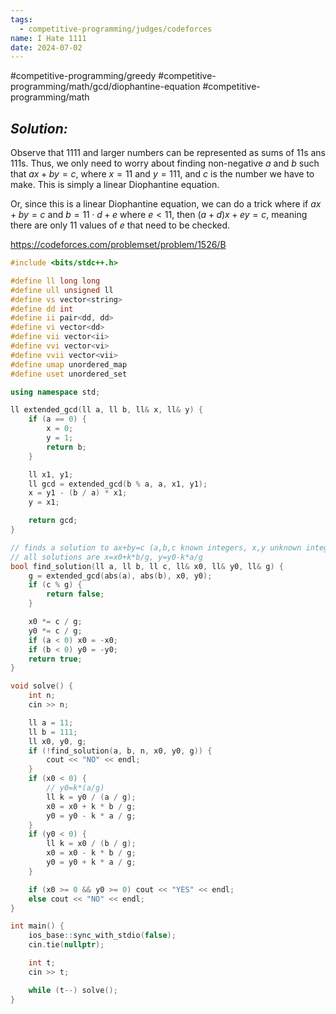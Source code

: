 ```yaml
---
tags:
  - competitive-programming/judges/codeforces
name: I Hate 1111
date: 2024-07-02
---
```

#competitive-programming/greedy #competitive-programming/math/gcd/diophantine-equation #competitive-programming/math 
## _Solution:_
Observe that $1111$ and larger numbers can be represented as sums of $11$s ans $111$s. Thus, we only need to worry about finding non-negative $a$ and $b$ such that $ax+by=c$, where $x=11$ and $y=111$, and $c$ is the number we have to make. This is simply a linear Diophantine equation.

Or, since this is a linear Diophantine equation, we can do a trick where if $ax+by=c$ and $b=11\cdot d+e$ where $e<11$, then $(a+d)x+ey=c$, meaning there are only 11 values of $e$ that need to be checked.

https://codeforces.com/problemset/problem/1526/B
```cpp
#include <bits/stdc++.h>

#define ll long long
#define ull unsigned ll
#define vs vector<string>
#define dd int
#define ii pair<dd, dd>
#define vi vector<dd>
#define vii vector<ii>
#define vvi vector<vi>
#define vvii vector<vii>
#define umap unordered_map
#define uset unordered_set

using namespace std;

ll extended_gcd(ll a, ll b, ll& x, ll& y) {
    if (a == 0) {
        x = 0;
        y = 1;
        return b;
    }

    ll x1, y1;
    ll gcd = extended_gcd(b % a, a, x1, y1);
    x = y1 - (b / a) * x1;
    y = x1;

    return gcd;
}

// finds a solution to ax+by=c (a,b,c known integers, x,y unknown integers)
// all solutions are x=x0+k*b/g, y=y0-k*a/g
bool find_solution(ll a, ll b, ll c, ll& x0, ll& y0, ll& g) {
    g = extended_gcd(abs(a), abs(b), x0, y0);
    if (c % g) {
        return false;
    }

    x0 *= c / g;
    y0 *= c / g;
    if (a < 0) x0 = -x0;
    if (b < 0) y0 = -y0;
    return true;
}

void solve() {
    int n;
    cin >> n;

    ll a = 11;
    ll b = 111;
    ll x0, y0, g;
    if (!find_solution(a, b, n, x0, y0, g)) {
        cout << "NO" << endl;
    }
    if (x0 < 0) {
        // y0=k*(a/g)
        ll k = y0 / (a / g);
        x0 = x0 + k * b / g;
        y0 = y0 - k * a / g;
    }
    if (y0 < 0) {
        ll k = x0 / (b / g);
        x0 = x0 - k * b / g;
        y0 = y0 + k * a / g;
    }

    if (x0 >= 0 && y0 >= 0) cout << "YES" << endl;
    else cout << "NO" << endl;
}

int main() {
    ios_base::sync_with_stdio(false);
    cin.tie(nullptr);

    int t;
    cin >> t;

    while (t--) solve();
}
```